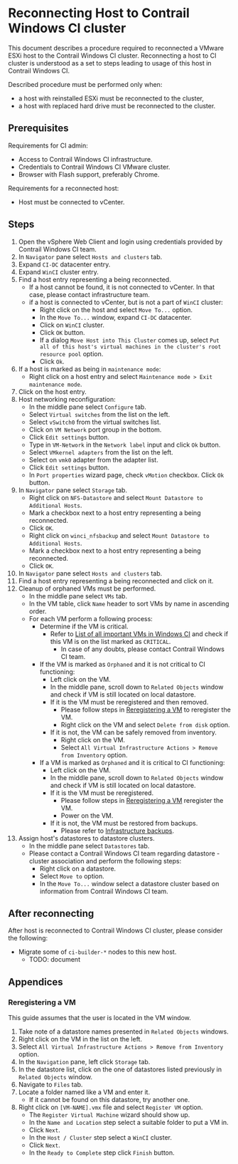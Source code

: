 # Reconnecting Host to Contrail Windows CI cluster

This document describes a procedure required to reconnected a VMware ESXi host to the Contrail Windows CI cluster.
Reconnecting a host to CI cluster is understood as a set to steps leading to usage of this host in Contrail Windows CI.

Described procedure must be performed only when:

- a host with reinstalled ESXi must be reconnected to the cluster,
- a host with replaced hard drive must be reconnected to the cluster.

## Prerequisites

Requirements for CI admin:

- Access to Contrail Windows CI infrastructure.
- Credentials to Contrail Windows CI VMware cluster.
- Browser with Flash support, preferably Chrome.

Requirements for a reconnected host:

- Host must be connected to vCenter.

## Steps

1. Open the vSphere Web Client and login using credentials provided by Contrail Windows CI team.
1. In `Navigator` pane select `Hosts and clusters` tab.
1. Expand `CI-DC` datacenter entry.
1. Expand `WinCI` cluster entry.
1. Find a host entry representing a being reconnected.
    - If a host cannot be found, it is not connected to vCenter. In that case, please contact infrastructure team.
    - if a host is connected to vCenter, but is not a part of `WinCI` cluster:
        - Right click on the host and select `Move To...` option.
        - In the `Move To...` window, expand `CI-DC` datacenter.
        - Click on `WinCI` cluster.
        - Click `OK` button.
        - If a dialog `Move Host into This Cluster` comes up, select `Put all of this host's virtual machines in the cluster's root resource pool` option.
        - Click `Ok`.
1. If a host is marked as being in `maintenance mode`:
    - Right click on a host entry and select `Maintenance mode > Exit maintenance mode`.
1. Click on the host entry.
1. Host networking reconfiguration:
    - In the middle pane select `Configure` tab.
    - Select `Virtual switches` from the list on the left.
    - Select `vSwitch0` from the virtual switches list.
    - Click on `VM Network` port group in the bottom.
    - Click `Edit settings` button.
    - Type in `VM-Network` in the `Network label` input and click `Ok` button.
    - Select `VMkernel adapters` from the list on the left.
    - Select on `vmk0` adapter from the adapter list.
    - Click `Edit settings` button.
    - In `Port properties` wizard page, check `vMotion` checkbox. Click `Ok` button.
1. In `Navigator` pane select `Storage` tab.
    - Right click on `NFS-Datastore` and select `Mount Datastore to Additional Hosts`.
    - Mark a checkbox next to a host entry representing a being reconnected.
    - Click `OK`.
    - Right click on `winci_nfsbackup` and select `Mount Datastore to Additional Hosts`.
    - Mark a checkbox next to a host entry representing a being reconnected.
    - Click `OK`.
1. In `Navigator` pane select `Hosts and clusters` tab.
1. Find a host entry representing a being reconnected and click on it.
1. Cleanup of orphaned VMs must be performed.
    - In the middle pane select `VMs` tab.
    - In the VM table, click `Name` header to sort VMs by name in ascending order.
    - For each VM perform a following process:
        - Determine if the VM is critical.
            - Refer to [List of all important VMs in Windows CI][list-of-vms] and check if this VM is on the list marked as `CRITICAL`.
                - In case of any doubts, please contact Contrail Windows CI team.
        - If the VM is marked as `Orphaned` and it is not critical to CI functioning:
            - Left click on the VM.
            - In the middle pane, scroll down to `Related Objects` window and check if VM is still located on local datastore.
            - If it is the VM must be reregistered and then removed.
                - Please follow steps in [Reregistering a VM](#reregistering-a-vm) to reregister the VM.
                - Right click on the VM and select `Delete from disk` option.
            - If it is not, the VM can be safely removed from inventory.
                - Right click on the VM.
                - Select `All Virtual Infrastructure Actions > Remove from Inventory` option.
        - If a VM is marked as `Orphaned` and it is critical to CI functioning:
            - Left click on the VM.
            - In the middle pane, scroll down to `Related Objects` window and check if VM is still located on local datastore.
            - If it is the VM must be reregistered.
                - Please follow steps in [Reregistering a VM](#reregistering-a-vm) reregister the VM.
                - Power on the VM.
            - If it is not, the VM must be restored from backups.
                - Please refer to [Infrastructure backups][backups].
1. Assign host's datastores to datastore clusters.
    - In the middle pane select `Datastores` tab.
    - Please contact a Contrail Windows CI team regarding datastore - cluster association and perform the following steps:
        - Right click on a datastore.
        - Select `Move to` option.
        - In the `Move To...` window select a datastore cluster based on information from Contrail Windows CI team.


## After reconnecting

After host is reconnected to Contrail Windows CI cluster, please consider the following:

- Migrate some of `ci-builder-*` nodes to this new host.
    - TODO: document


## Appendices

### Reregistering a VM

This guide assumes that the user is located in the VM window.

1. Take note of a datastore names presented in `Related Objects` windows.
1. Right click on the VM in the list on the left.
1. Select `All Virtual Infrastructure Actions > Remove from Inventory` option.
1. In the `Navigation` pane, left click `Storage` tab.
1. In the datastore list, click on the one of datastores listed previously in `Related Objects` window.
1. Navigate to `Files` tab.
1. Locate a folder named like a VM and enter it.
    - If it cannot be found on this datastore, try another one.
1. Right click on `[VM-NAME].vmx` file and select `Register VM` option.
    - The `Register Virtual Machine` wizard should show up.
    - In the `Name and Location` step select a suitable folder to put a VM in.
    - Click `Next`.
    - In the `Host / Cluster` step select a `WinCI` cluster.
    - Click `Next`.
    - In the `Ready to Complete` step click `Finish` button.

[backups]: https://github.com/Juniper/contrail-windows-docs/blob/master/doc/ci_admin_guide/Infrastructure_backups.md
[list-of-vms]: https://github.com/Juniper/contrail-windows-docs/blob/master/doc/ci_admin_guide/List_of_VMs_in_Windows_CI.md
